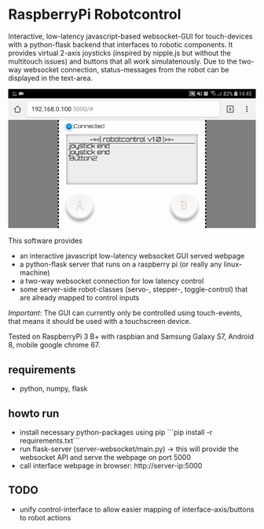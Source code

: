 # RaspberryPi Robotcontrol

Interactive, low-latency javascript-based websocket-GUI for touch-devices
with a python-flask backend that interfaces to robotic components.
It provides virtual 2-axis joysticks (inspired by nipple.js but without the multitouch issues) and buttons
that all work simulatenously. Due to the two-way websocket connection, status-messages from the robot can be displayed in the text-area.

![Gif of GUI](media/robotcontrol.gif)

This software provides
* an interactive javascript low-latency websocket GUI served webpage
* a python-flask server that runs on a raspberry pi (or really any linux-machine)
* a two-way websocket connection for low latency control
* some server-side robot-classes (servo-, stepper-, toggle-control) that are already mapped to control inputs

_Important_: The GUI can currently only be controlled using touch-events, that means it should be used with a touchscreen device.

Tested on RaspberryPi 3 B+ with raspbian and Samsung Galaxy S7, Android 8, mobile google chrome 67.

## requirements
* python, numpy, flask

## howto run
* install necessary python-packages using pip ```pip install -r requirements.txt´´´
* run flask-server (server-websocket/main.py) -> this will provide the websocket API and serve the webpage on port 5000 
* call interface webpage in browser: http://server-ip:5000

## TODO
* unify control-interface to allow easier mapping of interface-axis/buttons to robot actions
